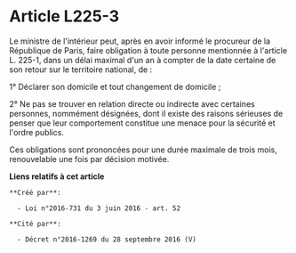# Article L225-3

Le ministre de l'intérieur peut, après en avoir informé le procureur de la République de Paris, faire obligation à toute
personne mentionnée à l'article L. 225-1, dans un délai maximal d'un an à compter de la date certaine de son retour sur le
territoire national, de :

1° Déclarer son domicile et tout changement de domicile ;

2° Ne pas se trouver en relation directe ou indirecte avec certaines personnes, nommément désignées, dont il existe des
raisons sérieuses de penser que leur comportement constitue une menace pour la sécurité et l'ordre publics.

Ces obligations sont prononcées pour une durée maximale de trois mois, renouvelable une fois par décision motivée.

**Liens relatifs à cet article**

	**Créé par**:

	  - Loi n°2016-731 du 3 juin 2016 - art. 52

	**Cité par**:

	  - Décret n°2016-1269 du 28 septembre 2016 (V)
